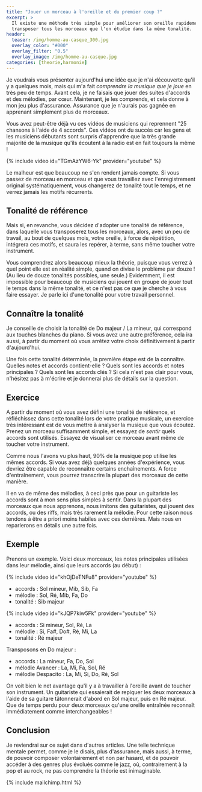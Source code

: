 ```yaml
---
title: "Jouer un morceau à l'oreille et du premier coup ?"
excerpt: >
  Il existe une méthode très simple pour améliorer son oreille rapidement : 
  transposer tous les morceaux que l'on étudie dans la même tonalité.
header:
  teaser: /img/homme-au-casque_300.jpg
  overlay_color: "#000"
  overlay_filter: "0.5"
  overlay_image: /img/homme-au-casque.jpg
categories: [theorie,harmonie]
---
```


Je voudrais vous présenter aujourd'hui une idée que je n'ai découverte qu'il y 
a quelques mois, mais qui m'a fait *comprendre la musique que je joue* en très 
peu de temps. Avant cela, je ne faisais que jouer des suites d'accords et des 
mélodies, par cœur. Maintenant, je les comprends, et cela donne à mon jeu plus 
d'assurance. Assurance que je n'aurais pas gagnée en apprenant simplement plus 
de morceaux.

Vous avez peut-être déjà vu ces vidéos de musiciens qui reprennent "25 chansons 
à l'aide de 4 accords". Ces vidéos ont du succès car les gens et les musiciens 
débutants sont surpris d'apprendre que la très grande majorité de la musique 
qu'ils écoutent à la radio est en fait toujours la même !

{% include video id="TGmAzYW6-Yk" provider="youtube" %}

Le malheur est que beaucoup ne s'en rendent jamais compte. Si vous passez de 
morceau en morceau et que vous travaillez avec l'enregistrement original 
systématiquement, vous changerez de tonalité tout le temps, et ne verrez jamais 
les motifs récurrents.

## Tonalité de référence

Mais si, en revanche, vous décidez d'adopter une tonalité de référence, dans 
laquelle vous transposerez tous les morceaux, alors, avec un peu de travail, au 
bout de quelques mois, votre oreille, à force de répétition, intégrera ces 
motifs, et saura les repérer, à terme, sans même toucher votre instrument.

Vous comprendrez alors beaucoup mieux la théorie, puisque vous verrez à quel 
point elle est en réalité simple, quand on divise le problème par douze ! (Au 
lieu de douze tonalités possibles, une seule.) Evidemment, il est impossible 
pour beaucoup de musiciens qui jouent en groupe de jouer tout le temps dans la 
même tonalité, et ce n'est pas ce que je cherche à vous faire essayer. Je parle 
ici d'une tonalité pour votre travail personnel.

## Connaître la tonalité

Je conseille de choisir la tonalité de Do majeur / La mineur, qui correspond 
aux touches blanches du piano. Si vous avez une autre préférence, cela ira 
aussi, à partir du moment où vous arrêtez votre choix définitivement à partir 
d'aujourd'hui.

Une fois cette tonalité déterminée, la première étape est de la connaître. 
Quelles notes et accords contient-elle ? Quels sont les accords et notes 
principales ? Quels sont les accords clés ? Si cela n'est pas clair pour vous, 
n'hésitez pas à m'écrire et je donnerai plus de détails sur la question.

## Exercice

A partir du moment où vous avez défini une tonalité de référence, et 
réfléchissez dans cette tonalité lors de votre pratique musicale, un exercice 
très intéressant est de vous mettre à analyser la musique que vous écoutez. 
Prenez un morceau suffisamment simple, et essayez de *sentir* quels accords 
sont utilisés. Essayez de visualiser ce morceau avant même de toucher votre 
instrument.

Comme nous l'avons vu plus haut, 90% de la musique pop utilise les mêmes 
accords. Si vous avez déjà quelques années d'expérience, vous devriez être 
capable de reconnaître certains enchaînements. A force d'entraînement, vous 
pourrez transcrire la plupart des morceaux de cette manière.

Il en va de même des mélodies, à ceci près que pour un guitariste les accords 
sont à mon sens plus simples à sentir. Dans la plupart des morceaux que nous 
apprenons, nous imitons des guitaristes, qui jouent des accords, ou des riffs, 
mais très rarement la mélodie. Pour cette raison nous tendons à être a priori 
moins habiles avec ces dernières. Mais nous en reparlerons en détails une autre 
fois.

## Exemple

Prenons un exemple. Voici deux morceaux, les notes principales utilisées dans 
leur mélodie, ainsi que leurs accords (au début) :

{% include video id="khOjDeTNFu8" provider="youtube" %}

- accords : Sol mineur, Mib, Sib, Fa
- mélodie : Sol, Ré, Mib, Fa, Do
- tonalité : Sib majeur

{% include video id="kJQP7kiw5Fk" provider="youtube" %}

- accords : Si mineur, Sol, Ré, La
- mélodie : Si, Fa#, Do#, Ré, Mi, La
- tonalité : Ré majeur

Transposons en Do majeur :

- accords : La mineur, Fa, Do, Sol
- mélodie Avancer : La, Mi, Fa, Sol, Ré
- mélodie Despacito : La, Mi, Si, Do, Ré, Sol

On voit bien le net avantage qu'il y a à travailler à l'oreille avant de 
toucher son instrument. Un guitariste qui essaierait de repiquer les deux 
morceaux à l'aide de sa guitare tâtonnerait d'abord en Sol majeur, puis en Ré 
majeur. Que de temps perdu pour deux morceaux qu'une oreille entraînée 
reconnaît immédiatement comme interchangeables !

## Conclusion

Je reviendrai sur ce sujet dans d'autres articles. Une telle technique mentale 
permet, comme je le disais, plus d'assurance, mais aussi, à terme, de pouvoir 
composer volontairement et non par hasard, et de pouvoir accéder à des genres 
plus évolués comme le jazz, où, contrairement à la pop et au rock, ne pas 
comprendre la théorie est inimaginable.

{% include mailchimp.html %}
